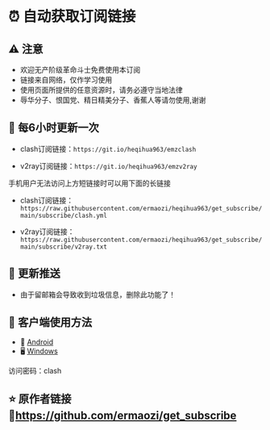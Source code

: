 # ⏰ 自动获取订阅链接

## ⚠️ 注意

- 欢迎无产阶级革命斗士免费使用本订阅
- 链接来自网络，仅作学习使用
- 使用页面所提供的任意资源时，请务必遵守当地法律
- 辱华分子、恨国党、精日精美分子、香蕉人等请勿使用,谢谢

## 🚀 每6小时更新一次

- clash订阅链接：`https://git.io/heqihua963/emzclash`

- v2ray订阅链接：`https://git.io/heqihua963/emzv2ray`

手机用户无法访问上方短链接时可以用下面的长链接

- clash订阅链接：`https://raw.githubusercontent.com/ermaozi/heqihua963/get_subscribe/main/subscribe/clash.yml`

- v2ray订阅链接：`https://raw.githubusercontent.com/ermaozi/heqihua963/get_subscribe/main/subscribe/v2ray.txt`

## 📧 更新推送

- 由于留邮箱会导致收到垃圾信息，删除此功能了！

## 📘 客户端使用方法

- 📱 [Android](https://www.ermao.net/skill/clashforandroid/)
- 🖥 [Windows](https://www.ermao.net/uncategorized/clash-for-windows/)

访问密码：clash

## ⭐ 原作者链接🔗https://github.com/ermaozi/get_subscribe


